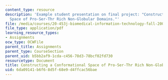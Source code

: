 ```yaml
---
content_type: resource
description: 'Example student presentation on final project: "Constructing a Conformational
  Space of Pro-Ser-Thr Rich Non-Globular Domains."'
file: /media/courses/20-453j-biomedical-information-technology-fall-2008/6da09141b6f68d5f68e9d4ffcac56bae_lc_project.pdf
file_type: application/pdf
learning_resource_types:
- Assignments
ocw_type: OCWFile
parent_title: Assignments
parent_type: CourseSection
parent_uid: b5bb2af9-1cda-c456-78d3-78bcf02fd730
resourcetype: Document
title: Constructing a Conformational Space of Pro-Ser-Thr Rich Non-Globular Domains
uid: 6da09141-b6f6-8d5f-68e9-d4ffcac56bae
---
```

